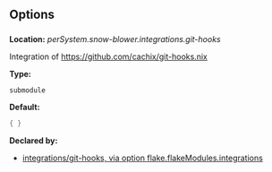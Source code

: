 ## Options

### 
**Location:** *perSystem.snow-blower.integrations.git-hooks*

Integration of https://github.com/cachix/git-hooks.nix

**Type:**

`submodule`

**Default:**
```nix
{ }
```

**Declared by:**

- [integrations/git-hooks, via option flake.flakeModules.integrations](modules/integrations/git-hooks)

